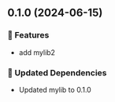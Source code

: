 ## 0.1.0 (2024-06-15)


### 🚀 Features

- add mylib2


### 🧱 Updated Dependencies

- Updated mylib to 0.1.0